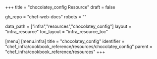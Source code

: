 +++
title = "chocolatey_config Resource"
draft = false

gh_repo = "chef-web-docs"
robots = ""

data_path = ["infra","resources","chocolatey_config"]
layout = "infra_resource"
toc_layout = "infra_resource_toc"


[menu]
  [menu.infra]
    title = "chocolatey_config"
    identifier = "chef_infra/cookbook_reference/resources/chocolatey_config"
    parent = "chef_infra/cookbook_reference/resources"
+++

<!-- The contents of this page are automatically generated from the chocolatey_config.yaml file in the data directory. -->
<!-- To suggest a change, edit the https://github.com/chef/chef/blob/master/lib/chef/resource/chocolatey_config.rb file
      and submit a pull request to the https://github.com/chef/chef repository. -->
